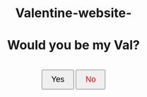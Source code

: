 # Valentine-website-
<!DOCTYPE html>
<html lang="en">
<head>
  <meta charset="UTF-8">
  <meta name="viewport" content="width=device-width, initial-scale=1.0">
  <title>Valentine's Day Proposal</title>
  <style>
    body {
      background-image: url('YOUR_IMAGE_LINK_HERE'); /* Replace with your background image link */
      background-size: cover;
      text-align: center;
      padding: 100px;
    }

    h1 {
      color: #fff;
      font-size: 36px;
    }

    button {
      font-size: 18px;
      margin-top: 20px;
      padding: 10px 20px;
      cursor: pointer;
    }

    #noButton {
      color: red;
    }

    #celebrateText {
      display: none;
      color: #fff;
      font-size: 24px;
      margin-top: 20px;
    }
  </style>
</head>
<body>
  <h1>Would you be my Val?</h1>
  <button id="yesButton" onclick="celebrate()">Yes</button>
  <button id="noButton" onclick="moveNo()">No</button>
  <div id="celebrateText">Yay! 🎉 Let's celebrate together!</div>

  <script>
    function celebrate() {
      document.getElementById('celebrateText').style.display = 'block';
    }

    function moveNo() {
      alert("Sorry, you can't say no to this!");
      // Feel free to add more interactive elements or animations here
    }
  </script>
</body>
</html>
